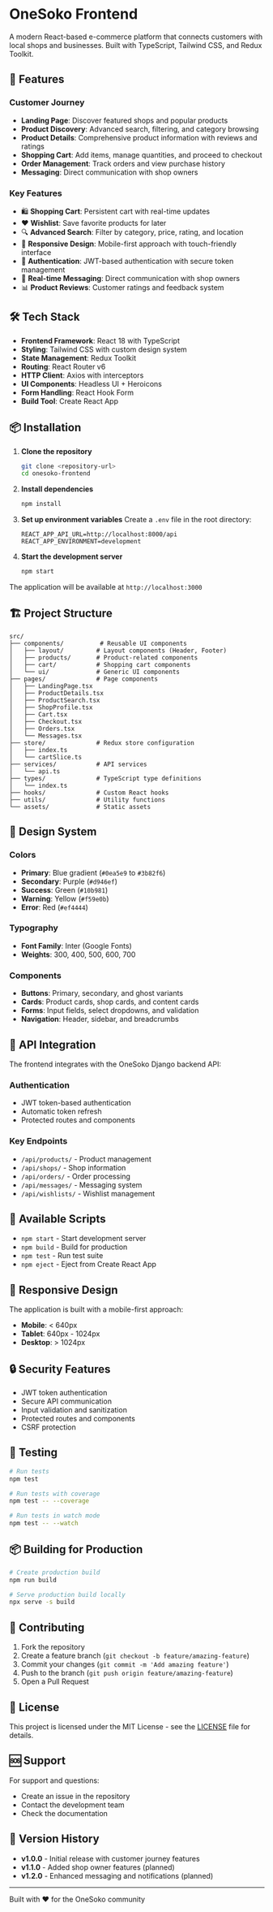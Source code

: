 # OneSoko Frontend

A modern React-based e-commerce platform that connects customers with local shops and businesses. Built with TypeScript, Tailwind CSS, and Redux Toolkit.

## 🚀 Features

### Customer Journey
- **Landing Page**: Discover featured shops and popular products
- **Product Discovery**: Advanced search, filtering, and category browsing
- **Product Details**: Comprehensive product information with reviews and ratings
- **Shopping Cart**: Add items, manage quantities, and proceed to checkout
- **Order Management**: Track orders and view purchase history
- **Messaging**: Direct communication with shop owners

### Key Features
- 🛍️ **Shopping Cart**: Persistent cart with real-time updates
- ❤️ **Wishlist**: Save favorite products for later
- 🔍 **Advanced Search**: Filter by category, price, rating, and location
- 📱 **Responsive Design**: Mobile-first approach with touch-friendly interface
- 🔐 **Authentication**: JWT-based authentication with secure token management
- 💬 **Real-time Messaging**: Direct communication with shop owners
- 📊 **Product Reviews**: Customer ratings and feedback system

## 🛠️ Tech Stack

- **Frontend Framework**: React 18 with TypeScript
- **Styling**: Tailwind CSS with custom design system
- **State Management**: Redux Toolkit
- **Routing**: React Router v6
- **HTTP Client**: Axios with interceptors
- **UI Components**: Headless UI + Heroicons
- **Form Handling**: React Hook Form
- **Build Tool**: Create React App

## 📦 Installation

1. **Clone the repository**
   ```bash
   git clone <repository-url>
   cd onesoko-frontend
   ```

2. **Install dependencies**
   ```bash
   npm install
   ```

3. **Set up environment variables**
   Create a `.env` file in the root directory:
   ```env
   REACT_APP_API_URL=http://localhost:8000/api
   REACT_APP_ENVIRONMENT=development
   ```

4. **Start the development server**
   ```bash
   npm start
   ```

The application will be available at `http://localhost:3000`

## 🏗️ Project Structure

```
src/
├── components/          # Reusable UI components
│   ├── layout/         # Layout components (Header, Footer)
│   ├── products/       # Product-related components
│   ├── cart/           # Shopping cart components
│   └── ui/             # Generic UI components
├── pages/              # Page components
│   ├── LandingPage.tsx
│   ├── ProductDetails.tsx
│   ├── ProductSearch.tsx
│   ├── ShopProfile.tsx
│   ├── Cart.tsx
│   ├── Checkout.tsx
│   ├── Orders.tsx
│   └── Messages.tsx
├── store/              # Redux store configuration
│   ├── index.ts
│   └── cartSlice.ts
├── services/           # API services
│   └── api.ts
├── types/              # TypeScript type definitions
│   └── index.ts
├── hooks/              # Custom React hooks
├── utils/              # Utility functions
└── assets/             # Static assets
```

## 🎨 Design System

### Colors
- **Primary**: Blue gradient (`#0ea5e9` to `#3b82f6`)
- **Secondary**: Purple (`#d946ef`)
- **Success**: Green (`#10b981`)
- **Warning**: Yellow (`#f59e0b`)
- **Error**: Red (`#ef4444`)

### Typography
- **Font Family**: Inter (Google Fonts)
- **Weights**: 300, 400, 500, 600, 700

### Components
- **Buttons**: Primary, secondary, and ghost variants
- **Cards**: Product cards, shop cards, and content cards
- **Forms**: Input fields, select dropdowns, and validation
- **Navigation**: Header, sidebar, and breadcrumbs

## 🔌 API Integration

The frontend integrates with the OneSoko Django backend API:

### Authentication
- JWT token-based authentication
- Automatic token refresh
- Protected routes and components

### Key Endpoints
- `/api/products/` - Product management
- `/api/shops/` - Shop information
- `/api/orders/` - Order processing
- `/api/messages/` - Messaging system
- `/api/wishlists/` - Wishlist management

## 🚀 Available Scripts

- `npm start` - Start development server
- `npm build` - Build for production
- `npm test` - Run test suite
- `npm eject` - Eject from Create React App

## 📱 Responsive Design

The application is built with a mobile-first approach:

- **Mobile**: < 640px
- **Tablet**: 640px - 1024px
- **Desktop**: > 1024px

## 🔒 Security Features

- JWT token authentication
- Secure API communication
- Input validation and sanitization
- Protected routes and components
- CSRF protection

## 🧪 Testing

```bash
# Run tests
npm test

# Run tests with coverage
npm test -- --coverage

# Run tests in watch mode
npm test -- --watch
```

## 📦 Building for Production

```bash
# Create production build
npm run build

# Serve production build locally
npx serve -s build
```

## 🤝 Contributing

1. Fork the repository
2. Create a feature branch (`git checkout -b feature/amazing-feature`)
3. Commit your changes (`git commit -m 'Add amazing feature'`)
4. Push to the branch (`git push origin feature/amazing-feature`)
5. Open a Pull Request

## 📄 License

This project is licensed under the MIT License - see the [LICENSE](LICENSE) file for details.

## 🆘 Support

For support and questions:
- Create an issue in the repository
- Contact the development team
- Check the documentation

## 🔄 Version History

- **v1.0.0** - Initial release with customer journey features
- **v1.1.0** - Added shop owner features (planned)
- **v1.2.0** - Enhanced messaging and notifications (planned)

---

Built with ❤️ for the OneSoko community 